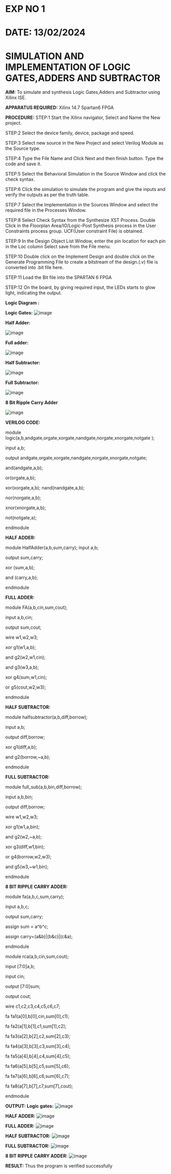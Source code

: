 # EXP NO 1
# DATE: 13/02/2024 

# SIMULATION AND IMPLEMENTATION OF LOGIC GATES,ADDERS AND SUBTRACTOR
**AIM:**
To simulate and synthesis Logic Gates,Adders and Subtractor using Xilinx ISE.

**APPARATUS REQUIRED:** 
Xilinx 14.7 Spartan6 FPGA

**PROCEDURE:**
STEP:1 Start the Xilinx navigator, Select and Name the New project. 

STEP:2 Select the device family, device, package and speed.

STEP:3 Select new source in the New Project and select Verilog Module as the Source type. 

STEP:4 Type the File Name and Click Next and then finish button. Type the code and save it.

STEP:5 Select the Behavioral Simulation in the Source Window and click the check syntax. 

STEP:6 Click the simulation to simulate the program and give the inputs and verify the outputs as per the truth table.

STEP:7 Select the Implementation in the Sources Window and select the required file in the Processes Window. 

STEP:8 Select Check Syntax from the Synthesize XST Process. Double Click in the Floorplan Area/IO/Logic-Post Synthesis process in the User Constraints process group. UCF(User constraint File) is obtained. 

STEP:9 In the Design Object List Window, enter the pin location for each pin in the Loc column Select save from the File menu. 

STEP:10 Double click on the Implement Design and double click on the Generate Programming File to create a bitstream of the design.(.v) file is converted into .bit file here.

STEP:11 Load the Bit file into the SPARTAN 6 FPGA 

STEP:12 On the board, by giving required input, the LEDs starts to glow light, indicating the output.

**Logic Diagram :**

**Logic Gates:**
![image](https://github.com/navaneethans/VLSI-LAB-EXPERIMENTS/assets/6987778/ee17970c-3ac9-4603-881b-88e2825f41a4)


**Half Adder:**

![image](https://github.com/navaneethans/VLSI-LAB-EXPERIMENTS/assets/6987778/0e1ecb96-0c25-4556-832b-aeeedfdfe7b9)


**Full adder:**

![image](https://github.com/navaneethans/VLSI-LAB-EXPERIMENTS/assets/6987778/9bb3964c-438f-469d-a3de-c1cca6f323fb)


**Half Subtractor:**

![image](https://github.com/navaneethans/VLSI-LAB-EXPERIMENTS/assets/6987778/731470b7-eb4e-49f8-8bb7-2994052a7184)



**Full Subtractor:**

![image](https://github.com/navaneethans/VLSI-LAB-EXPERIMENTS/assets/6987778/d66f874b-c1f2-44b3-a035-7149b56430c1)



**8 Bit Ripple Carry Adder**

![image](https://github.com/navaneethans/VLSI-LAB-EXPERIMENTS/assets/6987778/7385a408-40a5-4203-8050-b72818622d79)



**VERILOG CODE:**

module logic(a,b,andgate,orgate,xorgate,nandgate,norgate,xnorgate,notgate );

input a,b;

output andgate,orgate,xorgate,nandgate,norgate,xnorgate,notgate;

and(andgate,a,b);

or(orgate,a,b);

xor(xorgate,a,b);
nand(nandgate,a,b);

nor(norgate,a,b);

xnor(xnorgate,a,b);

not(notgate,a);

endmodule

**HALF ADDER:**

module HalfAdder(a,b,sum,carry);
input a,b;

output sum,carry;

xor (sum,a,b);

and (carry,a,b);

endmodule

**FULL ADDER:**

module FA(a,b,cin,sum,cout);

input a,b,cin;

output sum,cout;

wire w1,w2,w3;

xor g1(w1,a,b);

and g2(w2,w1,cin);

and g3(w3,a,b);

xor g4(sum,w1,cin);

or g5(cout,w2,w3);

endmodule

**HALF SUBTRACTOR:**

module halfsubtractor(a,b,diff,borrow);

input a,b;

output diff,borrow;

xor g1(diff,a,b);

and g2(borrow,~a,b);

endmodule

**FULL SUBTRACTOR:**

module full_sub(a,b,bin,diff,borrow);

input a,b,bin;

output diff,borrow;

wire w1,w2,w3;

xor g1(w1,a,bin);

and g2(w2,~a,b);

xor g3(diff,w1,bin);

or g4(borrow,w2,w3);

and g5(w3,~w1,bin);

endmodule

**8 BIT RIPPLE CARRY ADDER:**

module fa(a,b,c,sum,carry);

input a,b,c;

output sum,carry;

assign sum = a^b^c;

assign carry=(a&b)|(b&c)|(c&a);

endmodule

module rca(a,b,cin,sum,cout);

input [7:0]a,b;

input cin;

output [7:0]sum;

output cout;

wire c1,c2,c3,c4,c5,c6,c7;

fa fa1(a[0],b[0],cin,sum[0],c1);

fa fa2(a[1],b[1],c1,sum[1],c2);

fa fa3(a[2],b[2],c2,sum[2],c3);

fa fa4(a[3],b[3],c3,sum[3],c4);

fa fa5(a[4],b[4],c4,sum[4],c5);

fa fa6(a[5],b[5],c5,sum[5],c6);

fa fa7(a[6],b[6],c6,sum[6],c7);

fa fa8(a[7],b[7],c7,sum[7],cout);

endmodule

**OUTPUT:**
**Logic gates:**
![image](https://github.com/harsha804/VLSI-LAB-EXP-1/assets/122807039/590799fc-cf21-4561-925b-0a16e50ef9e7)

**HALF ADDER:**
![image](https://github.com/harsha804/VLSI-LAB-EXP-1/assets/122807039/7f203152-a887-4a61-82cc-1a22109f3983)

**FULL ADDER:**
![image](https://github.com/harsha804/VLSI-LAB-EXP-1/assets/122807039/fb6ccf55-4f00-47ec-80d2-ce4e3be07212)

**HALF SUBTRACTOR:**
![image](https://github.com/harsha804/VLSI-LAB-EXP-1/assets/122807039/fc28c6ff-2990-4878-850c-c0a21f3829fa)
 
 **FULL SUBTRACTOR:**
 ![image](https://github.com/harsha804/VLSI-LAB-EXP-1/assets/122807039/2852b370-aa9f-4f1a-a970-0cbbc46b1551)

**8 BIT RIPPLE CARRY ADDER:**
![image](https://github.com/harsha804/VLSI-LAB-EXP-1/assets/122807039/e07832a6-5e10-4ac2-a0ce-f890f52c4617)

**RESULT:**
Thus the program is verified successfully

